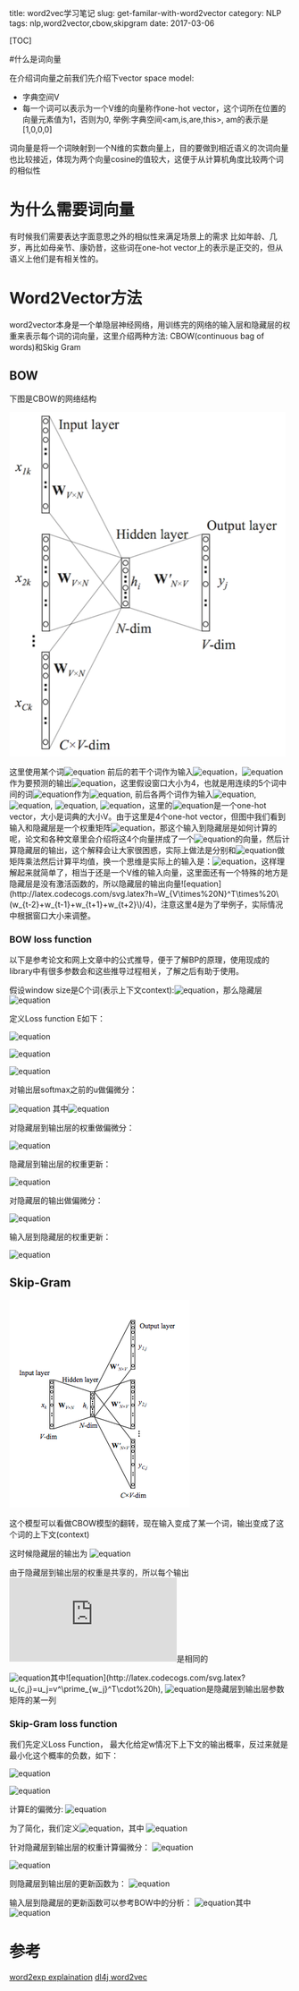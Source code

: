 title: word2vec学习笔记
slug: get-familar-with-word2vector
category: NLP
tags: nlp,word2vector,cbow,skipgram
date: 2017-03-06

[TOC]

#什么是词向量

在介绍词向量之前我们先介绍下vector space model:

* 字典空间V
* 每一个词可以表示为一个V维的向量称作one-hot vector，这个词所在位置的向量元素值为1，否则为0, 举例:字典空间<am,is,are,this>, am的表示是[1,0,0,0]

词向量是将一个词映射到一个N维的实数向量上，目的要做到相近语义的次词向量也比较接近，体现为两个向量cosine的值较大，这便于从计算机角度比较两个词的相似性


# 为什么需要词向量

有时候我们需要表达字面意思之外的相似性来满足场景上的需求
比如年龄、几岁，再比如母亲节、康奶昔，这些词在one-hot vector上的表示是正交的，但从语义上他们是有相关性的。

# Word2Vector方法
word2vector本身是一个单隐层神经网络，用训练完的网络的输入层和隐藏层的权重来表示每个词的词向量，这里介绍两种方法: CBOW(continuous bag of words)和Skig Gram

## BOW
下图是CBOW的网络结构

![cbow](images/cbow.png)

这里使用某个词![equation](http://latex.codecogs.com/svg.latex?\matchbf{w_t})
前后的若干个词作为输入![equation](http://latex.codecogs.com/svg.latex?\matchbf{x})，![equation](http://latex.codecogs.com/svg.latex?\matchbf{w_t})作为要预测的输出![equation](http://latex.codecogs.com/svg.latex?\matchbf{y})，这里假设窗口大小为4，也就是用连续的5个词中间的词![equation](http://latex.codecogs.com/svg.latex?\mathbf{w_t})作为![equation](http://latex.codecogs.com/svg.latex?\mathbf{y}), 前后各两个词作为输入![equation](http://latex.codecogs.com/svg.latex?\mathbf{w_{t-2}}), ![equation](http://latex.codecogs.com/svg.latex?\mathbf{w_{t-1}}), ![equation](http://latex.codecogs.com/svg.latex?\mathbf{w_{t+1}}), ![equation](http://latex.codecogs.com/svg.latex?\mathbf{w_{t+2}})，这里的![equation](http://latex.codecogs.com/svg.latex?\mathbf{w})是一个one-hot vector，大小是词典的大小V。由于这里是4个one-hot vector，但图中我们看到输入和隐藏层是一个权重矩阵![equation](http://latex.codecogs.com/svg.latex?W_{V\times%20N})，那这个输入到隐藏层是如何计算的呢，论文和各种文章里会介绍将这4个向量拼成了一个![equation](http://latex.codecogs.com/svg.latex?4\times%20V)的向量，然后计算隐藏层的输出，这个解释会让大家很困惑，实际上做法是分别和![equation](http://latex.codecogs.com/svg.latex?W_{V\times%20N})做矩阵乘法然后计算平均值，换一个思维是实际上的输入是：![equation](http://latex.codecogs.com/svg.latex?(w_{t-2}+w_{t-1}+w_{t+1}+w_{t+2})/4)，这样理解起来就简单了，相当于还是一个V维的输入向量，这里面还有一个特殊的地方是隐藏层是没有激活函数的，所以隐藏层的输出向量![equation](http://latex.codecogs.com/svg.latex?h=W_{V\times%20N}^T\times%20\(w_{t-2}+w_{t-1}+w_{t+1}+w_{t+2}\)/4)，注意这里4是为了举例子，实际情况中根据窗口大小来调整。


### BOW loss function
以下是参考论文和网上文章中的公式推导，便于了解BP的原理，使用现成的library中有很多参数会和这些推导过程相关，了解之后有助于使用。

假设window size是C个词(表示上下文context):![equation](http://latex.codecogs.com/svg.latex?\{x_1,...,x_c\})，那么隐藏层
![equation](http://latex.codecogs.com/svg.latex?h=W_{V\times%20N}^{T}\frac{\sum_{i=1}^{C}\mathbf{x_i}}{C})

定义Loss function E如下：

![equation](http://latex.codecogs.com/svg.latex?E=-\log%20p(w_o|w_{i,1},\ldots,w_{i,C))

![equation](http://latex.codecogs.com/svg.latex?=-u_{j^*}+\log\sum_{j\prime=1}^{V}\exp(u_j^\prime))

![equation](http://latex.codecogs.com/svg.latex?=-{v^\prime}_{w_o}^{T}\cdot%20{h}+\log\sum_{j^\prime=1}^{V}\exp({v^\prime}_{w_j}^{T}\cdot\%20{h}))

对输出层softmax之前的u做偏微分：

![equation](http://latex.codecogs.com/svg.latex?\frac{\partial{E}}{\partial{u_j}}=y_j-t_j=e_j)
其中![equation](http://latex.codecogs.com/svg.latex?t_j=1(j=j^*))

对隐藏层到输出层的权重做偏微分：

![equation](http://latex.codecogs.com/svg.latex?\frac{\partial{E}}{\partial{w^\prime_{ij}}}=\frac{\partial{E}}{\partial{u_j}}\cdot\frac{\partial{u_j}}{\partial{w^\prime_{ij}}}=e_j\cdot%20h_i)

隐藏层到输出层的权重更新：

![equation](http://latex.codecogs.com/svg.latex?{v^\prime}_{w_j}={v^\prime}_{w_j}-\eta\cdot%20e_j\cdot%20{h})


对隐藏层的输出做偏微分：

![equation](http://latex.codecogs.com/svg.latex?\frac{\partial{E}}{\partial{h_i}}=\sum_{j=1}^{V}\frac{\partial{E}}{\partial{u_j}}\cdot\frac{u_j}{h_i}=\sum_{j=1}^{V}e_j\cdot%20w^\prime_{ij}:={EH}_i)

输入层到隐藏层的权重更新：

![equation](http://latex.codecogs.com/svg.latex?{v}_{w_{I,c}}={v}_{w_{I,c}}-\frac{1}{C}\eta\cdot%20e_j\cdot%20{h})


## Skip-Gram
![cbow](images/skipgram.png)

这个模型可以看做CBOW模型的翻转，现在输入变成了某一个词，输出变成了这个词的上下文(context)

这时候隐藏层的输出为
![equation](http://latex.codecogs.com/svg.latex?h=W_{k,\cdot}^T:=v_{w_I}^T)

由于隐藏层到输出层的权重是共享的，所以每个输出![equation](http://latex.codecogs.com/svg.latex?y)是相同的

![equation](http://latex.codecogs.com/svg.latex?p(w_{c,j}=w_{O,c}|W_I)=y_{c,j}=\frac{\exp(u_{c,j})}{\sum_{j^\prime=1}^{V}\exp(u_{j^\prime})})其中![equation](http://latex.codecogs.com/svg.latex?u_{c,j}=u_j=v^\prime_{w_j}^T\cdot%20h), ![equation](http://latex.codecogs.com/svg.latex?v^\prime_{w_j})是隐藏层到输出层参数矩阵的某一列

### Skip-Gram loss function
我们先定义Loss Function， 最大化给定w情况下上下文的输出概率，反过来就是最小化这个概率的负数，如下：

![equation](http://latex.codecogs.com/svg.latex?E=-\log%20p(w_{O,1},\ldots,w_{O,C}|w_I)=-\log\prod_{c=1}^C\frac{\exp(u_{c,j_c^*})}{\sum_{j^\prime=1}^{V}\exp(u_j^\prime)})

![equation](http://latex.codecogs.com/svg.latex?=-\sum_{c=1}^{C}u_{j_c^*}+C\cdot\log\sum_{j^\prime=1}^{V}\exp(u_{j^\prime}))

计算E的偏微分:
![equation](http://latex.codecogs.com/svg.latex?=\frac{\partial{E}}{\partial{u_{c,j}}=\sum_{c=1}^{C}y_{c,j}-t_{c,j}=\sum_{c=1}^{C}e_{c,j}})


为了简化，我们定义![equation](http://latex.codecogs.com/svg.latex?{EI}=\{{EI}_1,\ldots,{EI}_V\})，其中
![equation](http://latex.codecogs.com/svg.latex?{EI}_j=\sum_{c=1}^{C}e_{c,j})

针对隐藏层到输出层的权重计算偏微分：
![equation](http://latex.codecogs.com/svg.latex?\frac{\partial{E}}{\partial{w^\prime_{ij}}}=\sum_{c=1}^{C}\frac{\partial%20E}{\partial%20u_{c,j}}\cdot\frac{\partial%20u_{c,j}}{\partial{w^\prime_{ij}}})


![equation](http://latex.codecogs.com/svg.latex?={EI}_j\cdot%20h_i)

则隐藏层到输出层的更新函数为：
![equation](http://latex.codecogs.com/svg.latex?w^\prime_{ij}=w^\prime_{ij}-\eta\cdot%20{EI}_j\cdot%20h_i)

输入层到隐藏层的更新函数可以参考BOW中的分析：
![equation](http://latex.codecogs.com/svg.latex?v_{wI}=v_{wI}-\eta\cdot{EH}^T)其中![equation](http://latex.codecogs.com/svg.latex?{EH}_i=\sum_{j=1}^{V}{EI}_j\cdot%20w^\prime_{ij})




# 参考
[word2exp explaination](http://www-personal.umich.edu/~ronxin/pdf/w2vexp.pdf)
[dl4j word2vec](https://deeplearning4j.org/word2vec.html)